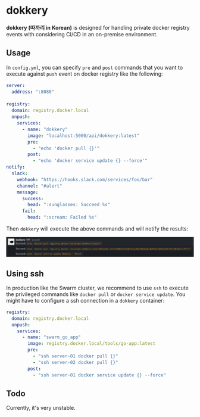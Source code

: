 # dokkery

**dokkery (따까리 in Korean)** is designed for handling private docker registry events with considering CI/CD in an on-premise environment.

## Usage

 In `config.yml`, you can specify `pre` and `post` commands that you want to execute against `push` event on docker registry like the following:

```yml
server:
  address: ":8080"

registry:
  domain: registry.docker.local
  onpush:
    services:
      - name: "dokkery"
        image: "localhost:5000/api/dokkery:latest"
        pre:
          - "echo 'docker pull {}'"
        post:
          - "echo 'docker service update {} --force'"
notify:
  slack:
    webhook: "https://hooks.slack.com/services/foo/bar"
    channel: "#alert"
    message:
      success:
        head: ":sunglasses: Succeed %s"
      fail:
        head: ":scream: Failed %s"
```

Then `dokkery` will execute the above commands and will notify the results:

![](./docs/dokkery-with-slack.png)

## Using ssh
In production like the Swarm cluster, we recommend to use `ssh` to execute the privileged commands like `docker pull` or `docker service update`. You might have to configure a ssh connection in a `dokkery` container:

```yml
registry:
  domain: registry.docker.local
  onpush:
    services:
      - name: "swarm_go_app"
        image: registry.docker.local/tools/go-app:latest
        pre:
          - "ssh server-01 docker pull {}"
          - "ssh server-02 docker pull {}"
        post:
          - "ssh server-01 docker service update {} --force"
```

## Todo

Currently, it's very unstable.

